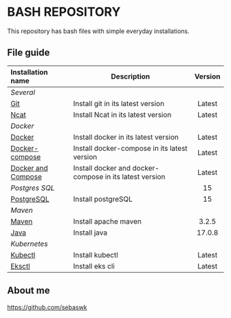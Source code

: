 # BASH REPOSITORY
This repository has bash files with simple everyday installations.


## File guide
| Installation name | Description | Version |
|:------|-------------|:----:|
| *Several* |  |  |
| [Git](severalInstall.sh) | Install git in its latest version | Latest |
| [Ncat](severalInstall.sh) | Install Ncat in its latest version | Latest |
| *Docker* |  |  |
| [Docker](dockerInstall.sh) | Install docker in its latest version | Latest |
| [Docker-compose](docker-composeInstall.sh) | Install docker-compose in its latest version | Latest |
| [Docker and Compose](dockerandcomposeInstall.sh) | Install docker and docker-compose in its latest version | Latest |
| *Postgres SQL* |  | 15 |
| [PostgreSQL](postgresInstall.sh) | Install postgreSQL | 15 |
| *Maven* |  |  |
| [Maven](mavenInstall.tf) | Install apache maven | 3.2.5 |
| [Java](mavenInstall.tf) | Install java | 17.0.8 |
| *Kubernetes* |  |  |
| [Kubectl](kubectlInstall.tf) | Install kubectl | Latest |
| [Eksctl](eksctlInstall.tf) | Install eks cli | Latest |


## About me
https://github.com/sebaswk